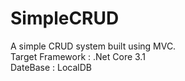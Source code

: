 # SimpleCRUD
A simple CRUD system built using MVC.</br>
Target Framework : .Net Core 3.1</br>
DateBase : LocalDB
